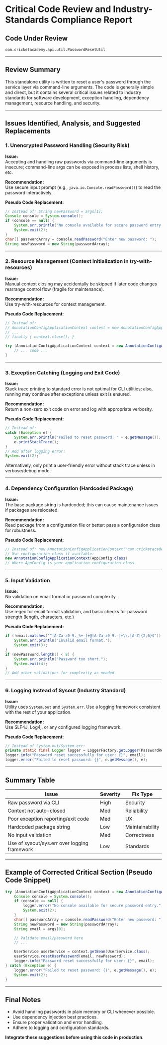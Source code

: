 # Critical Code Review and Industry-Standards Compliance Report

## Code Under Review

`com.cricketacademy.api.util.PasswordResetUtil`

---

## Review Summary

This standalone utility is written to reset a user's password through the service layer via command-line arguments. The code is generally simple and direct, but it contains several critical issues related to industry standards for software development, exception handling, dependency management, resource handling, and security.

---

## Issues Identified, Analysis, and Suggested Replacements

### 1. **Unencrypted Password Handling (Security Risk)**
**Issue:**  
Accepting and handling raw passwords via command-line arguments is insecure; command-line args can be exposed in process lists, shell history, etc.

**Recommendation:**  
Use secure input prompt (e.g., `java.io.Console.readPassword()`) to read the password interactively.

**Pseudo Code Replacement:**
```java
// Instead of: String newPassword = args[1];
Console console = System.console();
if (console == null) {
    System.err.println("No console available for secure password entry.");
    System.exit(2);
}
char[] passwordArray = console.readPassword("Enter new password: ");
String newPassword = new String(passwordArray);
```

---

### 2. **Resource Management (Context Initialization in try-with-resources)**
**Issue:**  
Manual context closing may accidentally be skipped if later code changes rearrange control flow (fragile for maintenance).

**Recommendation:**  
Use try-with-resources for context management.

**Pseudo Code Replacement:**
```java
// Instead of:
// AnnotationConfigApplicationContext context = new AnnotationConfigApplicationContext(...);
// ...
// finally { context.close(); }

try (AnnotationConfigApplicationContext context = new AnnotationConfigApplicationContext("com.cricketacademy.api")) {
    // ... code ...
}
```

---

### 3. **Exception Catching (Logging and Exit Code)**
**Issue:**  
Stack trace printing to standard error is not optimal for CLI utilities; also, running may continue after exceptions unless exit is ensured.

**Recommendation:**  
Return a non-zero exit code on error and log with appropriate verbosity.

**Pseudo Code Replacement:**
```java
// Instead of: 
catch (Exception e) {
    System.err.println("Failed to reset password: " + e.getMessage());
    e.printStackTrace();
}
// Add after logging error:
System.exit(2);
```
Alternatively, only print a user-friendly error without stack trace unless in verbose/debug mode.

---

### 4. **Dependency Configuration (Hardcoded Package)**
**Issue:**  
The base package string is hardcoded; this can cause maintenance issues if packages are relocated.

**Recommendation:**  
Read package from a configuration file or better: pass a configuration class for robustness.

**Pseudo Code Replacement:**
```java
// Instead of: new AnnotationConfigApplicationContext("com.cricketacademy.api")
// Use configuration class if available:
new AnnotationConfigApplicationContext(AppConfig.class)
// Where AppConfig is your application configuration class.
```

---

### 5. **Input Validation**
**Issue:**  
No validation on email format or password complexity.

**Recommendation:**  
Use regex for email format validation, and basic checks for password strength (length, characters, etc.)

**Pseudo Code Replacement:**
```java
if (!email.matches("^[A-Za-z0-9._%+-]+@[A-Za-z0-9.-]+\\.[A-Z]{2,6}$")) {
    System.err.println("Invalid email format.");
    System.exit(3);
}
if (newPassword.length() < 8) {
    System.err.println("Password too short.");
    System.exit(4);
}
// Add other validations for complexity as needed.
```

---

### 6. **Logging Instead of Sysout (Industry Standard)**
**Issue:**  
Utility uses `System.out` and `System.err`. Use a logging framework consistent with the rest of your application.

**Recommendation:**  
Use SLF4J, Log4j, or any configured logging framework.

**Pseudo Code Replacement:**
```java
// Instead of System.out/System.err:
private static final Logger logger = LoggerFactory.getLogger(PasswordResetUtil.class);
logger.info("Password reset successfully for user: {}", email);
logger.error("Failed to reset password: {}", e.getMessage(), e);
```

---

## Summary Table

| Issue                                         | Severity | Fix Type      |
|------------------------------------------------|--------- |--------------|
| Raw password via CLI                          | High     | Security      |
| Context not auto-closed                       | Med      | Reliability   |
| Poor exception reporting/exit code             | Med      | UX            |
| Hardcoded package string                      | Low      | Maintainability|
| No input validation                           | Med      | Correctness   |
| Use of sysout/sys.err over logging framework  | Low      | Standards     |

---

## Example of Corrected Critical Section (Pseudo Code Snippet)

```java
try (AnnotationConfigApplicationContext context = new AnnotationConfigApplicationContext(AppConfig.class)) {
    Console console = System.console();
    if (console == null) {
        logger.error("No console available for secure password entry.");
        System.exit(2);
    }
    char[] passwordArray = console.readPassword("Enter new password: ");
    String newPassword = new String(passwordArray);
    String email = args[0];

    // Validate email/password here
    // ...

    UserService userService = context.getBean(UserService.class);
    userService.resetUserPassword(email, newPassword);
    logger.info("Password reset successfully for user: {}", email);
} catch (Exception e) {
    logger.error("Failed to reset password: {}", e.getMessage(), e);
    System.exit(2);
}
```

---

## Final Notes

- Avoid handling passwords in plain memory or CLI whenever possible.
- Use dependency injection best practices.
- Ensure proper validation and error handling.
- Adhere to logging and configuration standards.

**Integrate these suggestions before using this code in production.**